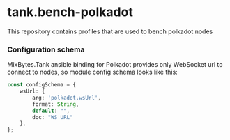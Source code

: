 # tank.bench-polkadot

This repository contains profiles that are used to bench polkadot nodes

### Configuration schema
MixBytes.Tank ansible binding for Polkadot provides only WebSocket url to connect to nodes,
so module config schema looks like this:

```typescript
const configSchema = {
    wsUrl: {
        arg: 'polkadot.wsUrl',
        format: String,
        default: "",
        doc: "WS URL"
    },
};
```
